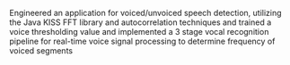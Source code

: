 Engineered an application for voiced/unvoiced speech detection, utilizing the Java KISS FFT library and
autocorrelation techniques and trained a voice thresholding value and implemented a 3 stage vocal recognition pipeline for real-time voice signal
processing to determine frequency of voiced segments
